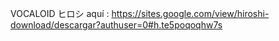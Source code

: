 VOCALOID ヒロシ aquí : https://sites.google.com/view/hiroshi-download/descargar?authuser=0#h.te5poqoqhw7s
